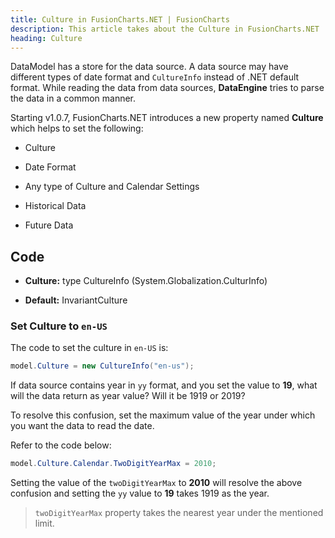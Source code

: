 ```yaml
---
title: Culture in FusionCharts.NET | FusionCharts
description: This article takes about the Culture in FusionCharts.NET
heading: Culture
---
```


DataModel has a store for the data source. A data source may have different types of date format and `CultureInfo` instead of .NET default format. While reading the data from data sources, **DataEngine** tries to parse the data in a common manner.

Starting v1.0.7, FusionCharts.NET introduces a new property named **Culture** which helps to set the following:

- Culture

- Date Format

- Any type of Culture and Calendar Settings

- Historical Data

- Future Data

## Code

- **Culture:** type CultureInfo (System.Globalization.CulturInfo)

- **Default:** InvariantCulture

### Set Culture to `en-US`

The code to set the culture in `en-US` is:

```csharp
model.Culture = new CultureInfo("en-us");
```

If data source contains year in `yy` format, and you set the value to **19**, what will the data return as year value? Will it be 1919 or 2019?

To resolve this confusion, set the maximum value of the year under which you want the data to read the date.

Refer to the code below:

```csharp
model.Culture.Calendar.TwoDigitYearMax = 2010;
```

Setting the value of the `twoDigitYearMax` to **2010** will resolve the above confusion and setting the `yy` value to **19** takes 1919 as the year.

> `twoDigitYearMax` property takes the nearest year under the mentioned limit.
